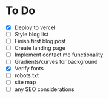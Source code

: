 # To Do

- [x] Deploy to vercel
- [ ] Style blog list
- [ ] Finish first blog post
- [ ] Create landing page
- [ ] Implement contact me functionality
- [ ] Gradients/curves for background
- [x] Verify fonts
- [ ] robots.txt
- [ ] site map
- [ ] any SEO considerations